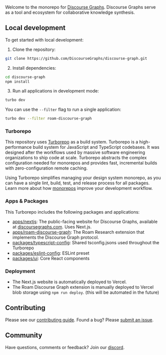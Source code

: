 Welcome to the monorepo for [Discourse Graphs](https://discoursegraphs.com). Discourse Graphs serve as a tool and ecosystem for collaborative knowledge synthesis.

## Local development

To get started with local development:

1. Clone the repository:

```bash
git clone https://github.com/DiscourseGraphs/discourse-graph.git
```

2. Install dependencies:

```bash
cd discourse-graph
npm install
```

3. Run all applications in development mode:

```bash
turbo dev
```

You can use the `--filter` flag to run a single application:

```bash
turbo dev --filter roam-discourse-graph
```

### Turborepo

This repository uses [Turborepo](https://turbo.build/repo/docs) as a build system. Turborepo is a high-performance build system for JavaScript and TypeScript codebases. It was designed after the workflows used by massive software engineering organizations to ship code at scale. Turborepo abstracts the complex configuration needed for monorepos and provides fast, incremental builds with zero-configuration remote caching.

Using Turborepo simplifies managing your design system monorepo, as you can have a single lint, build, test, and release process for all packages. Learn more about how [monorepos](https://vercel.com/blog/monorepos) improve your development workflow.

### Apps & Packages

This Turborepo includes the following packages and applications:

- [apps/nextjs](https://github.com/DiscourseGraphs/discourse-graph/tree/main/apps/nextjs): The public-facing website for Discourse Graphs, available at [discoursegraphs.com](https://discoursegraphs.com). Uses Next.js.
- [apps/roam-discourse-graph](https://github.com/DiscourseGraphs/discourse-graph/tree/main/apps/roam-discourse-graph): The Roam Research extension that implements the Discourse Graph protocol.
- [packages/typescript-config](https://github.com/DiscourseGraphs/discourse-graph/tree/main/packages/typescript-config): Shared tsconfig.jsons used throughout the Turborepo
- [packages/eslint-config](https://github.com/DiscourseGraphs/discourse-graph/tree/main/packages/eslint-config): ESLint preset
- [packages/ui](https://github.com/DiscourseGraphs/discourse-graph/tree/main/packages/ui): Core React components

### Deployment

- The Next.js website is automatically deployed to Vercel.
- The Roam Discourse Graph extension is manually deployed to Vercel blob storage using `npm run deploy`. (this will be automated in the future)

## Contributing

Please see our [contributing guide](CONTRIBUTING.md). Found a bug? Please [submit an issue](https://github.com/DiscourseGraphs/discourse-graph/issues).

## Community

Have questions, comments or feedback? Join our [discord](https://discord.gg/atWk6gJyjE).
